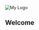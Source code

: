 <div id="logo"><img src="//gravatar.com/avatar/6605be6c54e001a8d4a7395bc9868075?s=200" title="My Logo" class="no-border"></div>

Welcome
-------
